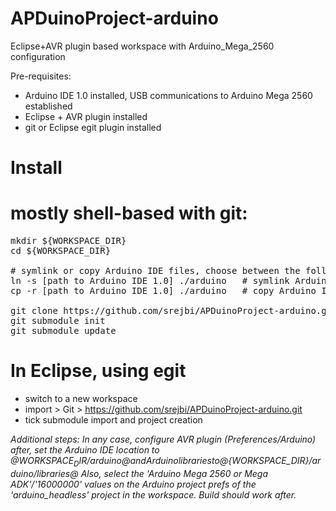 APDuinoProject-arduino
======================

Eclipse+AVR plugin based workspace with Arduino_Mega_2560 configuration

Pre-requisites:
* Arduino IDE 1.0 installed, USB communications to Arduino Mega 2560 established
* Eclipse + AVR plugin installed
* git or Eclipse egit plugin installed

Install
=======

# mostly shell-based with git:
<pre>
mkdir ${WORKSPACE_DIR}
cd ${WORKSPACE_DIR}

# symlink or copy Arduino IDE files, choose between the following
ln -s [path to Arduino IDE 1.0] ./arduino	# symlink Arduino IDE 1.0 to ${WORKSPACE_DIR}/arduino
cp -r [path to Arduino IDE 1.0] ./arduino	# copy Arduino IDE 1.0 to ${WORKSPACE_DIR}/arduino

git clone https://github.com/srejbi/APDuinoProject-arduino.git
git submodule init
git submodule update
</pre>

# In Eclipse, using egit
* switch to a new workspace
* import > Git > https://github.com/srejbi/APDuinoProject-arduino.git
* tick submodule import and project creation

_Additional steps:_
_In any case, configure AVR plugin (Preferences/Arduino) after, set the Arduino IDE location to @${WORKSPACE_DIR}/arduino@ and Arduino libraries to @${WORKSPACE_DIR}/arduino/libraries@_
_Also, select the 'Arduino Mega 2560 or Mega ADK'/'16000000' values on the Arduino project prefs of the 'arduino_headless' project in the workspace._
_Build should work after._
